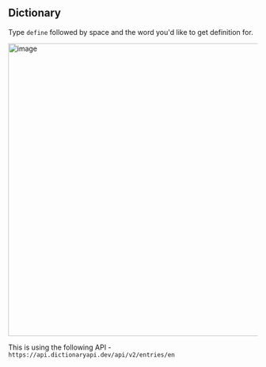 ## Dictionary

Type `define` followed by space and the word you'd like to get definition for.

<img width="591" alt="image" src="https://user-images.githubusercontent.com/27368554/175790821-c640a6e6-01b2-490b-b353-8caebbd1dbce.png">

This is using the following API - `https://api.dictionaryapi.dev/api/v2/entries/en`
